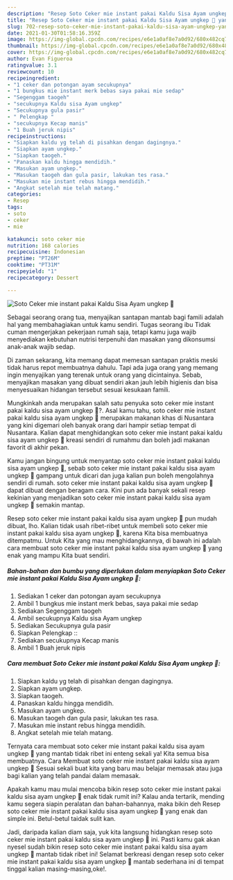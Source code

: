 ```yaml
---
description: "Resep Soto Ceker mie instant pakai Kaldu Sisa Ayam ungkep 🍲 yang lezat Untuk Jualan"
title: "Resep Soto Ceker mie instant pakai Kaldu Sisa Ayam ungkep 🍲 yang lezat Untuk Jualan"
slug: 702-resep-soto-ceker-mie-instant-pakai-kaldu-sisa-ayam-ungkep-yang-lezat-untuk-jualan
date: 2021-01-30T01:58:16.359Z
image: https://img-global.cpcdn.com/recipes/e6e1a0af8e7a0d92/680x482cq70/soto-ceker-mie-instant-pakai-kaldu-sisa-ayam-ungkep-🍲-foto-resep-utama.jpg
thumbnail: https://img-global.cpcdn.com/recipes/e6e1a0af8e7a0d92/680x482cq70/soto-ceker-mie-instant-pakai-kaldu-sisa-ayam-ungkep-🍲-foto-resep-utama.jpg
cover: https://img-global.cpcdn.com/recipes/e6e1a0af8e7a0d92/680x482cq70/soto-ceker-mie-instant-pakai-kaldu-sisa-ayam-ungkep-🍲-foto-resep-utama.jpg
author: Evan Figueroa
ratingvalue: 3.1
reviewcount: 10
recipeingredient:
- "1 ceker dan potongan ayam secukupnya"
- "1 bungkus mie instant merk bebas saya pakai mie sedap"
- "Segenggam taogeh"
- "secukupnya Kaldu sisa Ayam ungkep"
- "Secukupnya gula pasir"
- " Pelengkap "
- "secukupnya Kecap manis"
- "1 Buah jeruk nipis"
recipeinstructions:
- "Siapkan kaldu yg telah di pisahkan dengan dagingnya."
- "Siapkan ayam ungkep."
- "Siapkan taogeh."
- "Panaskan kaldu hingga mendidih."
- "Masukan ayam ungkep."
- "Masukan taogeh dan gula pasir, lakukan tes rasa."
- "Masukan mie instant rebus hingga mendidih."
- "Angkat setelah mie telah matang."
categories:
- Resep
tags:
- soto
- ceker
- mie

katakunci: soto ceker mie 
nutrition: 168 calories
recipecuisine: Indonesian
preptime: "PT26M"
cooktime: "PT31M"
recipeyield: "1"
recipecategory: Dessert

---
```



![Soto Ceker mie instant pakai Kaldu Sisa Ayam ungkep 🍲](https://img-global.cpcdn.com/recipes/e6e1a0af8e7a0d92/680x482cq70/soto-ceker-mie-instant-pakai-kaldu-sisa-ayam-ungkep-🍲-foto-resep-utama.jpg)

Sebagai seorang orang tua, menyajikan santapan mantab bagi famili adalah hal yang membahagiakan untuk kamu sendiri. Tugas seorang ibu Tidak cuman mengerjakan pekerjaan rumah saja, tetapi kamu juga wajib menyediakan kebutuhan nutrisi terpenuhi dan masakan yang dikonsumsi anak-anak wajib sedap.

Di zaman  sekarang, kita memang dapat memesan santapan praktis meski tidak harus repot membuatnya dahulu. Tapi ada juga orang yang memang ingin menyajikan yang terenak untuk orang yang dicintainya. Sebab, menyajikan masakan yang dibuat sendiri akan jauh lebih higienis dan bisa menyesuaikan hidangan tersebut sesuai kesukaan famili. 



Mungkinkah anda merupakan salah satu penyuka soto ceker mie instant pakai kaldu sisa ayam ungkep 🍲?. Asal kamu tahu, soto ceker mie instant pakai kaldu sisa ayam ungkep 🍲 merupakan makanan khas di Nusantara yang kini digemari oleh banyak orang dari hampir setiap tempat di Nusantara. Kalian dapat menghidangkan soto ceker mie instant pakai kaldu sisa ayam ungkep 🍲 kreasi sendiri di rumahmu dan boleh jadi makanan favorit di akhir pekan.

Kamu jangan bingung untuk menyantap soto ceker mie instant pakai kaldu sisa ayam ungkep 🍲, sebab soto ceker mie instant pakai kaldu sisa ayam ungkep 🍲 gampang untuk dicari dan juga kalian pun boleh mengolahnya sendiri di rumah. soto ceker mie instant pakai kaldu sisa ayam ungkep 🍲 dapat dibuat dengan beragam cara. Kini pun ada banyak sekali resep kekinian yang menjadikan soto ceker mie instant pakai kaldu sisa ayam ungkep 🍲 semakin mantap.

Resep soto ceker mie instant pakai kaldu sisa ayam ungkep 🍲 pun mudah dibuat, lho. Kalian tidak usah ribet-ribet untuk membeli soto ceker mie instant pakai kaldu sisa ayam ungkep 🍲, karena Kita bisa membuatnya ditempatmu. Untuk Kita yang mau menghidangkannya, di bawah ini adalah cara membuat soto ceker mie instant pakai kaldu sisa ayam ungkep 🍲 yang enak yang mampu Kita buat sendiri.

<!--inarticleads1-->

##### Bahan-bahan dan bumbu yang diperlukan dalam menyiapkan Soto Ceker mie instant pakai Kaldu Sisa Ayam ungkep 🍲:

1. Sediakan 1 ceker dan potongan ayam secukupnya
1. Ambil 1 bungkus mie instant merk bebas, saya pakai mie sedap
1. Sediakan Segenggam taogeh
1. Ambil secukupnya Kaldu sisa Ayam ungkep
1. Sediakan Secukupnya gula pasir
1. Siapkan  Pelengkap ::
1. Sediakan secukupnya Kecap manis
1. Ambil 1 Buah jeruk nipis




<!--inarticleads2-->

##### Cara membuat Soto Ceker mie instant pakai Kaldu Sisa Ayam ungkep 🍲:

1. Siapkan kaldu yg telah di pisahkan dengan dagingnya.
1. Siapkan ayam ungkep.
1. Siapkan taogeh.
1. Panaskan kaldu hingga mendidih.
1. Masukan ayam ungkep.
1. Masukan taogeh dan gula pasir, lakukan tes rasa.
1. Masukan mie instant rebus hingga mendidih.
1. Angkat setelah mie telah matang.




Ternyata cara membuat soto ceker mie instant pakai kaldu sisa ayam ungkep 🍲 yang mantab tidak ribet ini enteng sekali ya! Kita semua bisa membuatnya. Cara Membuat soto ceker mie instant pakai kaldu sisa ayam ungkep 🍲 Sesuai sekali buat kita yang baru mau belajar memasak atau juga bagi kalian yang telah pandai dalam memasak.

Apakah kamu mau mulai mencoba bikin resep soto ceker mie instant pakai kaldu sisa ayam ungkep 🍲 enak tidak rumit ini? Kalau anda tertarik, mending kamu segera siapin peralatan dan bahan-bahannya, maka bikin deh Resep soto ceker mie instant pakai kaldu sisa ayam ungkep 🍲 yang enak dan simple ini. Betul-betul taidak sulit kan. 

Jadi, daripada kalian diam saja, yuk kita langsung hidangkan resep soto ceker mie instant pakai kaldu sisa ayam ungkep 🍲 ini. Pasti kamu gak akan nyesel sudah bikin resep soto ceker mie instant pakai kaldu sisa ayam ungkep 🍲 mantab tidak ribet ini! Selamat berkreasi dengan resep soto ceker mie instant pakai kaldu sisa ayam ungkep 🍲 mantab sederhana ini di tempat tinggal kalian masing-masing,oke!.

